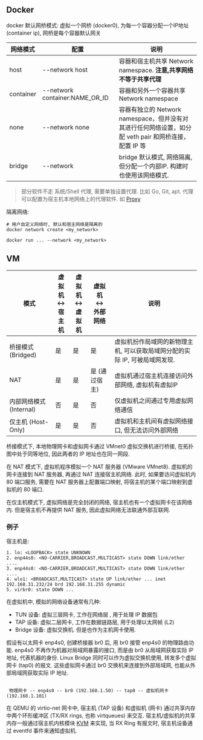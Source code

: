 ## Docker

docker 默认网桥模式: 虚拟一个网桥 (docker0), 为每一个容器分配一个IP地址 (container ip), 网桥是每个容器默认网关

| 网络模式  | 配置                           | 说明                                                                                                  |
| --------- | ------------------------------ | ----------------------------------------------------------------------------------------------------- |
| host      | --network host                 | 容器和宿主机共享 Network namespace. **注意,共享网络不等于共享代理**                                                                    |
| container | --network container:NAME_OR_ID | 容器和另外一个容器共享 Network namespace                                                              |
| none      | --network none                 | 容器有独立的 Network namespace，但并没有对其进行任何网络设置，如分配 veth pair 和网桥连接，配置 IP 等 |
| bridge    | --network                      | bridge 默认模式, 网络隔离, 但分配一个内部IP. 构建时也使用该网络模式.                                                                                       |


> 部分软件不走 系统/Shell 代理, 需要单独设置代理. 比如 Go, Git, apt. 代理可以配置为宿主机本地网络上的代理软件. 如 [Proxy](../../../Network/VPN/Proxy.md)

隔离网络:
```shell
# 用户自定义网络时, 默认和宿主网络是隔离的
docker network create <my_network>

docker run ... --network <my_network>
```

## VM

| 模式                    | 虚拟机</br> <-> </br>宿主机 | 虚拟机</br> <-> </br>虚拟机 | 虚拟机</br> <-> </br>外部网络 | 说明                                             |
| ----------------------- | --------------------------- | --------------------------- | ----------------------------- | ------------------------------------------------ |
| 桥接模式  (Bridged)     | 是                          | 是                          | 是                            | 虚拟机扮作局域网的新物理主机, 可以获取局域网分配的实际 IP, 可被局域网发现.             |
| NAT                     | 是                          | 是                          | 是 (通过宿主)                 | 虚拟机通过宿主机连接访问外部网络, 虚拟机有虚拟IP |
| 内部网络模式 (Internal) | 否                          | 是                          | 否                            | 仅虚拟机之间通过专用虚拟网络通信                                                |
| 仅主机 (Host-Only)      | 是                          | 是                          | 否                            | 虚拟机和主机间有虚拟网络接口, 但无法访问外部网络                                                |

桥接模式下, 本地物理网卡和虚拟网卡通过 VMnet0 虚拟交换机进行桥接, 在拓扑图中处于同等地位, 因此两者的 IP 地址也在同一网段.

在 NAT 模式下, 虚拟机程序模拟一个 NAT 服务器 (VMware VMnet8). 虚拟机的网卡连接到 NAT 服务器, 再通过 NAT 连接宿主机网络. 此时, 如果要访问虚拟机内 80 端口服务, 需要在 NAT 服务器上配置端口映射, 将宿主机的某个端口映射到虚拟机的 80 端口.

在仅主机模式下, 虚拟网络是完全封闭的网络, 宿主机也有一个虚拟网卡在该网络内. 但是宿主机不再提供 NAT 服务, 因此虚拟网络无法联通外部互联网.

### 例子

宿主机是: 

```
1. lo: <LOOPBACK> state UNKNOWN
2. enp44s0: <NO-CARRIER,BROADCAST,MULTICAST> state DOWN link/ether ....
3. enp44s0: <NO-CARRIER,BROADCAST,MULTICAST> state DOWN link/ether ....
4. wlo1: <BROADCAST,MULTICAST> state UP link/ether ... inet 192.168.31.232/24 brd 192.168.31.255 dynamic
5. virbr0: state DOWN ... 
```

在虚拟机中, 模拟的网络设备通常有几种:
- TUN 设备: 虚拟三层网卡, 工作在网络层 , 用于处理 IP 数据包
- TAP 设备: 虚拟二层网卡, 工作在数据链路层, 用于处理以太网帧 (L2)
- Bridge 设备: 虚拟交换机. 但是也作为主机网卡使用.

假设有以太网卡 enp4s0, 创建桥接器 br0 后, 用 br0 接管 enp4s0 的物理路由功能. 
enp4s0 不再作为机器对局域网暴露的接口, 而是由 br0 从局域网获取实际 IP 地址, 代表机器的身份. Linux Bridge 同时可以作为虚拟交换机使用, 转发多个虚拟网卡 (tap0) 的报文. 这些虚拟网卡通过 br0 交换机来连接到外部局域网, 也能从外部局域网获取实际 IP 地址.

```

 物理网卡 -- enp4s0 -- br0 (192.168.1.50) -- tap0 -- 虚拟机网卡 (192.168.1.101)

```

在 QEMU 的 virtio-net 网卡中, 宿主机 (TAP 设备) 和虚拟机 (网卡) 通过共享内存中两个环形缓冲区 (TX/RX rings, 也称 virtqueues) 来交互. 宿主机/虚拟机的共享内存一般通过宿主机内核模块 [KVM](kvm.md) 来实现, 当 RX Ring 有报文时, 宿主机设备通过 eventfd 事件来通知虚拟机.